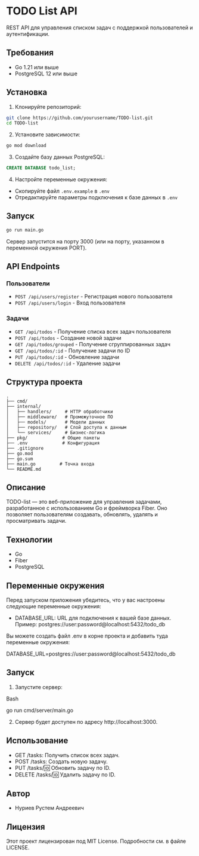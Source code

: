 # TODO List API

REST API для управления списком задач с поддержкой пользователей и аутентификации.

## Требования

- Go 1.21 или выше
- PostgreSQL 12 или выше

## Установка

1. Клонируйте репозиторий:
```bash
git clone https://github.com/yourusername/TODO-list.git
cd TODO-list
```

2. Установите зависимости:
```bash
go mod download
```

3. Создайте базу данных PostgreSQL:
```sql
CREATE DATABASE todo_list;
```

4. Настройте переменные окружения:
- Скопируйте файл `.env.example` в `.env`
- Отредактируйте параметры подключения к базе данных в `.env`

## Запуск

```bash
go run main.go
```

Сервер запустится на порту 3000 (или на порту, указанном в переменной окружения PORT).

## API Endpoints

### Пользователи

- `POST /api/users/register` - Регистрация нового пользователя
- `POST /api/users/login` - Вход пользователя

### Задачи

- `GET /api/todos` - Получение списка всех задач пользователя
- `POST /api/todos` - Создание новой задачи
- `GET /api/todos/grouped` - Получение сгруппированных задач
- `GET /api/todos/:id` - Получение задачи по ID
- `PUT /api/todos/:id` - Обновление задачи
- `DELETE /api/todos/:id` - Удаление задачи

## Структура проекта

```
.
├── cmd/
├── internal/
│   ├── handlers/     # HTTP обработчики
│   ├── middleware/   # Промежуточное ПО
│   ├── models/       # Модели данных
│   ├── repository/   # Слой доступа к данным
│   └── services/     # Бизнес-логика
├── pkg/             # Общие пакеты
├── .env             # Конфигурация
├── .gitignore
├── go.mod
├── go.sum
├── main.go         # Точка входа
└── README.md
```

## Описание

TODO-list — это веб-приложение для управления задачами, разработанное с использованием Go и фреймворка Fiber. Оно позволяет пользователям создавать, обновлять, удалять и просматривать задачи.

## Технологии

- Go
- Fiber
- PostgreSQL 
 ## Переменные окружения

Перед запуском приложения убедитесь, что у вас настроены следующие переменные окружения:

- DATABASE_URL: URL для подключения к вашей базе данных. Пример: postgres://user:password@localhost:5432/todo_db

Вы можете создать файл .env в корне проекта и добавить туда переменные окружения:


DATABASE_URL=postgres://user:password@localhost:5432/todo_db

## Запуск

1. Запустите сервер:


Bash


go run cmd/server/main.go


2. Сервер будет доступен по адресу http://localhost:3000.

## Использование

- GET /tasks: Получить список всех задач.
- POST /tasks: Создать новую задачу.
- PUT /tasks/:id: Обновить задачу по ID.
- DELETE /tasks/:id: Удалить задачу по ID.

## Автор

- Нуриев Рустем Андреевич


## Лицензия

Этот проект лицензирован под MIT License. Подробности см. в файле LICENSE.


